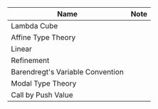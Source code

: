 
| Name                             | Note |
|----------------------------------|------|
| Lambda Cube                      |      |
| Affine Type Theory               |      |
| Linear                           |      |
| Refinement                       |      |
| Barendregt's Variable Convention |      |
| Modal Type Theory                |      |
| Call by Push Value               |      |
